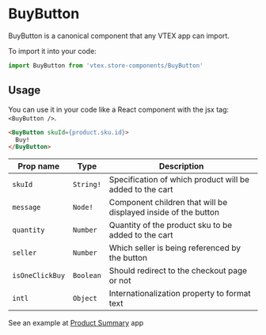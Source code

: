 # BuyButton
BuyButton is a canonical component that any VTEX app can import.

To import it into your code: 
```js
import BuyButton from 'vtex.store-components/BuyButton'
```

## Usage
You can use it in your code like a React component with the jsx tag: `<BuyButton />`. 
```html
<BuyButton skuId={product.sku.id}> 
  Buy!
</BuyButton>
```

| Prop name          | Type       | Description                                                                 |
| ------------------ | ---------- | --------------------------------------------------------------------------- |
| `skuId`            | `String!`  | Specification of which product will be added to the cart                    |
| `message`          | `Node!`    | Component children that will be displayed inside of the button              |
| `quantity`         | `Number`   | Quantity of the product sku to be added to the cart                         |
| `seller`           | `Number`   | Which seller is being referenced by the button                              |
| `isOneClickBuy`    | `Boolean`  | Should redirect to the checkout page or not                                 |
| `intl`             | `Object`   | Internationalization property to format text                                |

See an example at [Product Summary](https://github.com/vtex-apps/product-summary/blob/master/react/ProductSummary.js#L104) app

